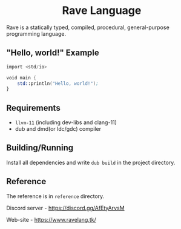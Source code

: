 <h1 align="center">Rave Language</h1>

Rave is a statically typed, compiled, procedural, general-purpose programming language.

## "Hello, world!" Example

```nasm
import <std/io>

void main {
    std::println("Hello, world!");
}
```

## Requirements

* `llvm-11` (including dev-libs and clang-11)
* dub and dmd(or ldc/gdc) compiler

## Building/Running

Install all dependencies and write `dub build` in the project directory.

## Reference

The reference is in `reference` directory.

Discord server - https://discord.gg/AfEtyArvsM

Web-site - https://www.ravelang.tk/
